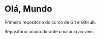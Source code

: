 # Olá, Mundo
 Primeiro repositório do curso de Git e GitHub.

 Repositório criado durante uma aula ao vivo.
